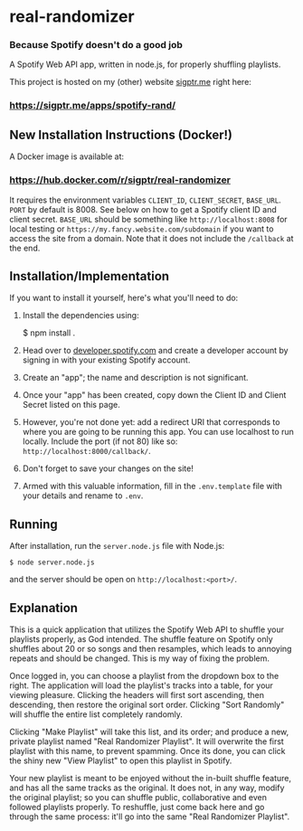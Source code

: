 # real-randomizer
### Because Spotify doesn't do a good job
A Spotify Web API app, written in node.js, for properly shuffling playlists.

This project is hosted on my (other) website [sigptr.me][sigptr_me] right here:

### https://sigptr.me/apps/spotify-rand/

## New Installation Instructions (Docker!)

A Docker image is available at:

### https://hub.docker.com/r/sigptr/real-randomizer

It requires the environment variables `CLIENT_ID`, `CLIENT_SECRET`, `BASE_URL`.
`PORT` by default is 8008. See below on how to get a Spotify client ID and client
secret. `BASE_URL` should be something like `http://localhost:8008` for local testing
or `https://my.fancy.website.com/subdomain` if you want to access the site from a domain.
Note that it does not include the `/callback` at the end.

## Installation/Implementation

If you want to install it yourself, here's what you'll need to do:

1. Install the dependencies using:

    $ npm install .

2. Head over to [developer.spotify.com][spotify_dev] and create a developer account
by signing in with your existing Spotify account.

3. Create an "app"; the name and description is not significant.

4. Once your "app" has been created, copy down the Client ID and Client Secret listed
on this page.

5. However, you're not done yet: add a redirect URI that corresponds to where you are
going to be running this app. You can use localhost to run locally. Include the port 
(if not 80) like so: `http://localhost:8000/callback/`.

6. Don't forget to save your changes on the site!

7. Armed with this valuable information, fill in the `.env.template` file with your details
and rename to `.env`.

## Running

After installation, run the `server.node.js` file with Node.js:

    $ node server.node.js

and the server should be open on `http://localhost:<port>/`.

## Explanation

This is a quick application that utilizes the Spotify Web API to shuffle your 
playlists properly, as God intended. The shuffle feature on Spotify only 
shuffles about 20 or so songs and then resamples, which leads to annoying 
repeats and should be changed. This is my way of fixing the problem.

Once logged in, you can choose a playlist from the dropdown box to the right. 
The application will load the playlist's tracks into a table, for your viewing 
pleasure. Clicking the headers will first sort ascending, then descending, 
then restore the original sort order. Clicking "Sort Randomly" will shuffle 
the entire list completely randomly.

Clicking "Make Playlist" will take this list, and its order; and produce a 
new, private playlist named "Real Randomizer Playlist". It will overwrite 
the first playlist with this name, to prevent spamming. Once its done, you can 
click the shiny new "View Playlist" to open this playlist in Spotify.

Your new playlist is meant to be enjoyed without the in-built shuffle feature, 
and has all the same tracks as the original. It does not, in any way, modify 
the original playlist; so you can shuffle public, collaborative and even 
followed playlists properly. To reshuffle, just come back here and go through 
the same process: it'll go into the same "Real Randomizer Playlist".

[spotify_dev]: https://developer.spotify.com/my-applications/#!/
[sigptr_me]: https://sigptr.me
